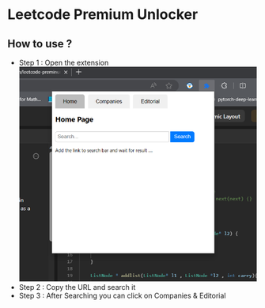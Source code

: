 # Leetcode Premium Unlocker

## How to use ? 
- Step 1 : Open the extension 
![Step 1](./assets/step1.png)
- Step 2 : Copy the URL and search it
- Step 3 : After Searching you can click on Companies & Editorial
